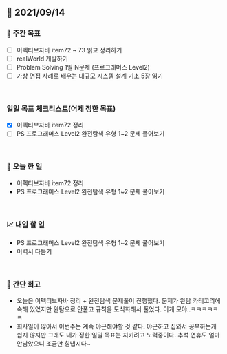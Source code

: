 ## 📅 2021/09/14


### 👏 주간 목표
- [ ] 이펙티브자바 item72 ~ 73 읽고 정리하기
- [ ] realWorld 개발하기
- [ ] Problem Solving 1일 N문제 (프로그래머스 Level2)
- [ ] 가상 면접 사례로 배우는 대규모 시스템 설계 기초 5장 읽기

<br/>

### 일일 목표 체크리스트(어제 정한 목표)

- [x] 이펙티브자바 item72 정리
- [ ] PS 프로그래머스 Level2 완전탐색 유형 1~2 문제 풀어보기

<br/>

### 💯 오늘 한 일

- 이펙티브자바 item72 정리
- PS 프로그래머스 Level2 완전탐색 유형 1~2 문제 풀어보기

<br/>

### 📈 내일 할 일

- PS 프로그래머스 Level2 완전탐색 유형 1~2 문제 풀어보기
- 이력서 다듬기

<br/>

### 🤔 간단 회고

- 오늘은 이펙티브자바 정리 + 완전탐색 문제풀이 진행했다. 문제가 완탐 카테고리에 속해 있었지만 완탐으로 안풀고 규칙을 도식화해서 풀었다. 이게 모야..ㅋㅋㅋㅋㅋㅋ 
- 회사일이 많아서 이번주는 계속 야근해야할 것 같다. 야근하고 집와서 공부하는게 쉽지 않지만 그래도 내가 정한 일일 목표는 지키려고 노력중이다. 추석 연휴도 얼마 안남았으니 조금만 힘냅시다~ 

